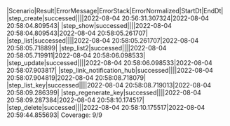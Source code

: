 |Scenario|Result|ErrorMessage|ErrorStack|ErrorNormalized|StartDt|EndDt|
|step_create|successed||||2022-08-04 20:56:31.307324|2022-08-04 20:58:04.809543|
|step_show|successed||||2022-08-04 20:58:04.809543|2022-08-04 20:58:05.261707|
|step_list|successed||||2022-08-04 20:58:05.261707|2022-08-04 20:58:05.718899|
|step_list2|successed||||2022-08-04 20:58:05.719911|2022-08-04 20:58:06.098533|
|step_update|successed||||2022-08-04 20:58:06.098533|2022-08-04 20:58:07.903817|
|step_link_notification_hub|successed||||2022-08-04 20:58:07.904819|2022-08-04 20:58:08.718079|
|step_list_key|successed||||2022-08-04 20:58:08.719013|2022-08-04 20:58:09.286399|
|step_regenerate_key|successed||||2022-08-04 20:58:09.287384|2022-08-04 20:58:10.174517|
|step_delete|successed||||2022-08-04 20:58:10.175517|2022-08-04 20:59:44.855693|
Coverage: 9/9
